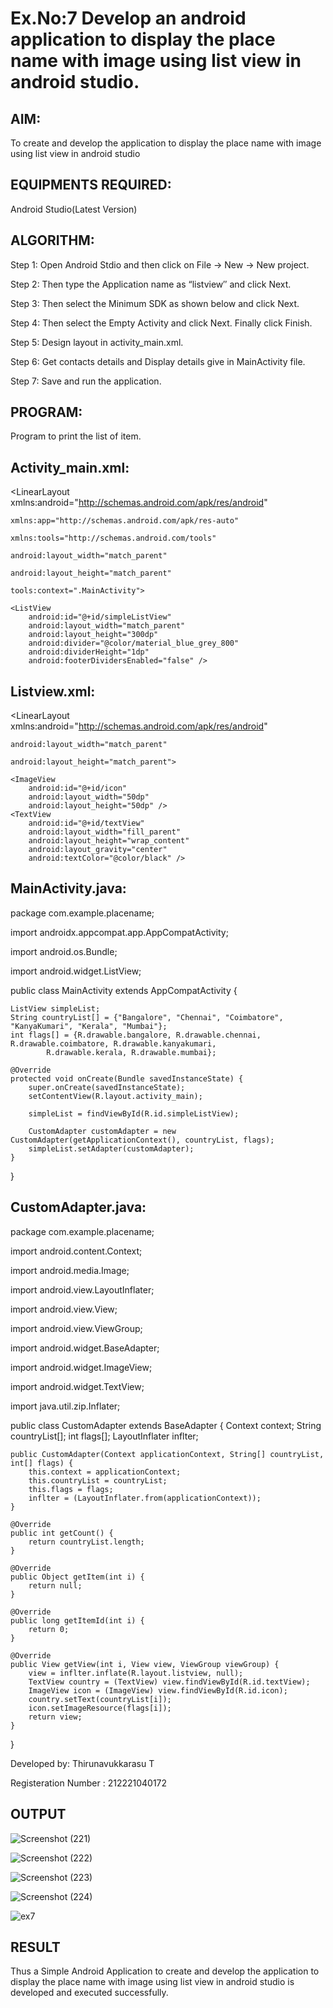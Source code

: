 
# Ex.No:7 Develop an android application to display the place name with image using list view in android studio.


## AIM:

To create and develop the application to display the place name with image using list view in android studio

## EQUIPMENTS REQUIRED:

Android Studio(Latest Version)

## ALGORITHM:

Step 1: Open Android Stdio and then click on File -> New -> New project.

Step 2: Then type the Application name as “listview″ and click Next. 

Step 3: Then select the Minimum SDK as shown below and click Next.

Step 4: Then select the Empty Activity and click Next. Finally click Finish.

Step 5: Design layout in activity_main.xml.

Step 6: Get contacts details and Display details give in MainActivity file.

Step 7: Save and run the application.

## PROGRAM:

Program to print the list of item.

## Activity_main.xml:

<?xml version="1.0" encoding="utf-8"?>

<LinearLayout xmlns:android="http://schemas.android.com/apk/res/android"
              
    xmlns:app="http://schemas.android.com/apk/res-auto"
              
    xmlns:tools="http://schemas.android.com/tools"
              
    android:layout_width="match_parent"
              
    android:layout_height="match_parent"
              
    tools:context=".MainActivity">

    <ListView
        android:id="@+id/simpleListView"
        android:layout_width="match_parent"
        android:layout_height="300dp"
        android:divider="@color/material_blue_grey_800"
        android:dividerHeight="1dp"
        android:footerDividersEnabled="false" />

</LinearLayout>

## Listview.xml:

<?xml version="1.0" encoding="utf-8"?>

<LinearLayout xmlns:android="http://schemas.android.com/apk/res/android"
              
    android:layout_width="match_parent"
              
    android:layout_height="match_parent">

    <ImageView
        android:id="@+id/icon"
        android:layout_width="50dp"
        android:layout_height="50dp" />
    <TextView
        android:id="@+id/textView"
        android:layout_width="fill_parent"
        android:layout_height="wrap_content"
        android:layout_gravity="center"
        android:textColor="@color/black" />

</LinearLayout>

## MainActivity.java:

package com.example.placename;

import androidx.appcompat.app.AppCompatActivity;

import android.os.Bundle;

import android.widget.ListView;

public class MainActivity extends AppCompatActivity {

    ListView simpleList;
    String countryList[] = {"Bangalore", "Chennai", "Coimbatore", "KanyaKumari", "Kerala", "Mumbai"};
    int flags[] = {R.drawable.bangalore, R.drawable.chennai, R.drawable.coimbatore, R.drawable.kanyakumari,
            R.drawable.kerala, R.drawable.mumbai};

    @Override
    protected void onCreate(Bundle savedInstanceState) {
        super.onCreate(savedInstanceState);
        setContentView(R.layout.activity_main);

        simpleList = findViewById(R.id.simpleListView);

        CustomAdapter customAdapter = new CustomAdapter(getApplicationContext(), countryList, flags);
        simpleList.setAdapter(customAdapter);
    }
}

## CustomAdapter.java:

package com.example.placename;

import android.content.Context;

import android.media.Image;

import android.view.LayoutInflater;

import android.view.View;

import android.view.ViewGroup;

import android.widget.BaseAdapter;

import android.widget.ImageView;

import android.widget.TextView;

import java.util.zip.Inflater;

public class CustomAdapter extends BaseAdapter {
    Context context;
    String countryList[];
    int flags[];
    LayoutInflater inflter;

    public CustomAdapter(Context applicationContext, String[] countryList, int[] flags) {
        this.context = applicationContext;
        this.countryList = countryList;
        this.flags = flags;
        inflter = (LayoutInflater.from(applicationContext));
    }

    @Override
    public int getCount() {
        return countryList.length;
    }

    @Override
    public Object getItem(int i) {
        return null;
    }

    @Override
    public long getItemId(int i) {
        return 0;
    }

    @Override
    public View getView(int i, View view, ViewGroup viewGroup) {
        view = inflter.inflate(R.layout.listview, null);
        TextView country = (TextView) view.findViewById(R.id.textView);
        ImageView icon = (ImageView) view.findViewById(R.id.icon);
        country.setText(countryList[i]);
        icon.setImageResource(flags[i]);
        return view;
    }
}

Developed by: Thirunavukkarasu T

Registeration Number :  212221040172


## OUTPUT

![Screenshot (221)](https://github.com/Aishwarya-TM/Mobile-Application-Development/assets/127846109/a4bec606-d2d3-4ce6-8c10-393ed5d4963e)

![Screenshot (222)](https://github.com/Aishwarya-TM/Mobile-Application-Development/assets/127846109/30465382-562d-434f-9f64-00631492f394)

![Screenshot (223)](https://github.com/Aishwarya-TM/Mobile-Application-Development/assets/127846109/2397629c-de57-4fcf-b8d9-99e3b856cca4)

![Screenshot (224)](https://github.com/Aishwarya-TM/Mobile-Application-Development/assets/127846109/f5f6eae7-3094-487f-80e6-50c82e1628a8)

![ex7](https://github.com/Aishwarya-TM/Mobile-Application-Development/assets/127846109/0f878093-441e-456c-89b0-83f750c55cbc)


## RESULT
Thus a Simple Android Application to create and develop the application to display the place name with image using list view in android studio is developed and executed successfully.
